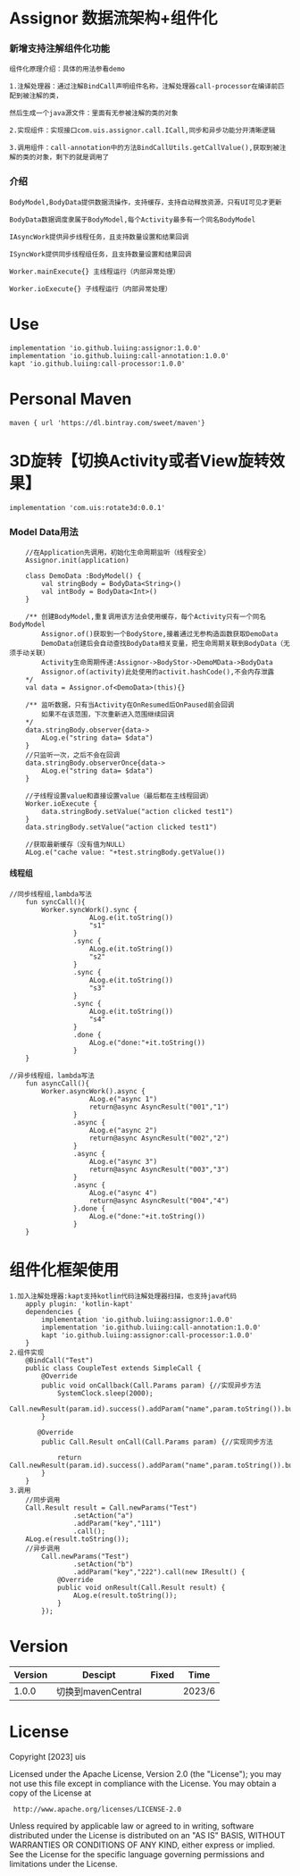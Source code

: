 # Assignor 数据流架构+组件化

### 新增支持注解组件化功能
    组件化原理介绍：具体的用法参看demo

    1.注解处理器：通过注解BindCall声明组件名称，注解处理器call-processor在编译前匹配到被注解的类，

    然后生成一个java源文件：里面有无参被注解的类的对象

    2.实现组件：实现接口com.uis.assignor.call.ICall,同步和异步功能分开清晰逻辑

    3.调用组件：call-annotation中的方法BindCallUtils.getCallValue(),获取到被注解的类的对象，剩下的就是调用了

### 介绍
    BodyModel,BodyData提供数据流操作，支持缓存，支持自动释放资源，只有UI可见才更新

    BodyData数据调度隶属于BodyModel,每个Activity最多有一个同名BodyModel

    IAsyncWork提供异步线程任务，且支持数量设置和结果回调

    ISyncWork提供同步线程组任务，且支持数量设置和结果回调

    Worker.mainExecute{} 主线程运行（内部异常处理）

    Worker.ioExecute{} 子线程运行（内部异常处理）

# Use
    implementation 'io.github.luiing:assignor:1.0.0'
    implementation 'io.github.luiing:call-annotation:1.0.0'
    kapt 'io.github.luiing:call-processor:1.0.0'
    
# Personal Maven
    maven { url 'https://dl.bintray.com/sweet/maven'}    

# 3D旋转【切换Activity或者View旋转效果】
    implementation 'com.uis:rotate3d:0.0.1'

### Model Data用法

```
    //在Application先调用，初始化生命周期监听（线程安全）
    Assignor.init(application)
    
    class DemoData :BodyModel() {
        val stringBody = BodyData<String>()
        val intBody = BodyData<Int>()
    }
    
    /** 创建BodyModel,重复调用该方法会使用缓存，每个Activity只有一个同名BodyModel
        Assignor.of()获取到一个BodyStore,接着通过无参构造函数获取DemoData
        DemoData创建后会自动查找BodyData相关变量，把生命周期关联到BodyData（无须手动关联）
        Activity生命周期传递:Assignor->BodyStor->DemoMData->BodyData
        Assignor.of(activity)此处使用的activit.hashCode(),不会内存泄露
    */
    val data = Assignor.of<DemoData>(this){}
    
    /** 监听数据，只有当Activity在OnResumed后OnPaused前会回调
        如果不在该范围，下次重新进入范围继续回调
    */
    data.stringBody.observer{data->
        ALog.e("string data= $data")
    }
    //只监听一次，之后不会在回调
    data.stringBody.observerOnce{data->
        ALog.e("string data= $data")
    }
    
    //子线程设置value和直接设置value（最后都在主线程回调）
    Worker.ioExecute {
        data.stringBody.setValue("action clicked test1")
    }
    data.stringBody.setValue("action clicked test1")
    
    //获取最新缓存（没有值为NULL）
    ALog.e("cache value: "+test.stringBody.getValue())
```

#### 线程组
```
//同步线程组,lambda写法
    fun syncCall(){
        Worker.syncWork().sync {
                    ALog.e(it.toString())
                    "s1"
                }
                .sync {
                    ALog.e(it.toString())
                    "s2"
                }
                .sync {
                    ALog.e(it.toString())
                    "s3"
                }
                .sync {
                    ALog.e(it.toString())
                    "s4"
                }
                .done {
                    ALog.e("done:"+it.toString())
                }
    }
    
//异步线程组，lambda写法
    fun asyncCall(){
        Worker.asyncWork().async {
                    ALog.e("async 1")
                    return@async AsyncResult("001","1")
                }
                .async {
                    ALog.e("async 2")
                    return@async AsyncResult("002","2")
                }
                .async {
                    ALog.e("async 3")
                    return@async AsyncResult("003","3")
                }
                .async {
                    ALog.e("async 4")
                    return@async AsyncResult("004","4")
                }.done {
                    ALog.e("done:"+it.toString())
                }
    }    
```


# 组件化框架使用

    1.加入注解处理器:kapt支持kotlin代码注解处理器扫描，也支持java代码
        apply plugin: 'kotlin-kapt'
        dependencies {
            implementation 'io.github.luiing:assignor:1.0.0'
            implementation 'io.github.luiing:call-annotation:1.0.0'
            kapt 'io.github.luiing:assignor:call-processor:1.0.0'
        }
    2.组件实现
        @BindCall("Test")
        public class CoupleTest extends SimpleCall {
            @Override
            public void onCallback(Call.Params param) {//实现异步方法
                SystemClock.sleep(2000);
                Call.newResult(param.id).success().addParam("name",param.toString()).build();
            }

           @Override
            public Call.Result onCall(Call.Params param) {//实现同步方法

                return Call.newResult(param.id).success().addParam("name",param.toString()).build();
            }
        }
    3.调用
        //同步调用
        Call.Result result = Call.newParams("Test")
                    .setAction("a")
                    .addParam("key","111")
                    .call();
        ALog.e(result.toString());
        //异步调用
            Call.newParams("Test")
                    .setAction("b")
                    .addParam("key","222").call(new IResult() {
                @Override
                public void onResult(Call.Result result) {
                    ALog.e(result.toString());
                }
            });


# Version
| Version | Descipt         | Fixed | Time   |
|---------|-----------------|-------|--------|
| 1.0.0   | 切换到mavenCentral |       | 2023/6 | |


# License
Copyright [2023] uis
        
Licensed under the Apache License, Version 2.0 (the "License");
you may not use this file except in compliance with the License.
You may obtain a copy of the License at
        
     http://www.apache.org/licenses/LICENSE-2.0
        
Unless required by applicable law or agreed to in writing, software
distributed under the License is distributed on an "AS IS" BASIS,
WITHOUT WARRANTIES OR CONDITIONS OF ANY KIND, either express or implied.
See the License for the specific language governing permissions and
limitations under the License.